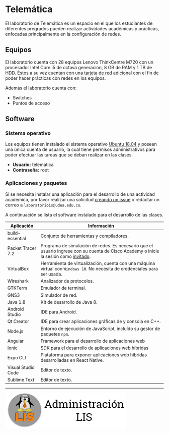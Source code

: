 # Telemática
El laboratorio de Telemática es un espacio en el que los estudiantes de diferentes pregrados pueden realizar actividades académicas y prácticas, enfocadas principalmente en la configuración de redes. 

## Equipos

El laboratorio cuenta con 28 equipos Lenovo ThinkCentre M720 con un procesador Intel Core i5 de octava generación, 8 GB de RAM y 1 TB de HDD. Éstos a su vez cuentan con una [tarjeta de red](./specs/hardware.md) adicional con el fin de poder hacer prácticas con redes en los equipos. 

Además el laboratorio cuenta  con:

- Switches
- Puntos de acceso

## Software

### Sistema operativo
Los equipos tienen instalado el sistema operativo [Ubuntu 18.04](http://releases.ubuntu.com/18.04/) y poseen una única cuenta de usuario, la cual tiene permisos administrativos para poder efectuar las tareas que se deban realizar en las clases.

- **Usuario:** telematica
- **Contraseña:** root

### Aplicaciones y paquetes

Si se necesita instalar una aplicación para el desarrollo de una actividad académica, por favor realizar una solicitud [creando un issue](https://github.com/lisudea/telematica/issues/new?assignees=&labels=&template=solicitud-de-instalaci-n-de-software.md&title=Solicitud+de+instalaci%C3%B3n+de+software) o redactar un correo a ``laboratoriois@udea.edu.co``.

A continuación se lista el software instalado para el desarrollo de las clases.

| Aplicación | Información |
|-|-|
| build-essential   |Conjunto de herramientas y compiladores.|
| Packet Tracer 7.2 |Programa de simulación de redes. Es necesario que el usuario ingrese con su cuenta de Cisco Academy o inicie la sesión como [invitado](./imgs/pt.png).|
| VirtualBox        |Herramienta de virtualización, cuenta con una máquina virtual con ``Windows 10``. No necesita de credenciales para ser usada.|
| Wireshark         |Analizador de protocolos.|
| GTKTerm|Emulador de terminal.|
| GNS3              |Simulador de red.|
| Java 1.8          | Kit de desarrollo de Java 8.|
| Android Studio    | IDE para Android.|
| Qt Creator        | IDE para crear aplicaciones gráficas de y consola en C++.|
| Node.js           | Entorno de ejecución de JavaScript, incluído su gestor de paquetes ``npm``.|
| Angular | Framework para el desarrollo de aplicaciones web|
| Ionic | SDK para el desarrollo de aplicaciones web híbridas|
| Expo CLI | Plataforma para exponer aplicaciones web híbridas desarrolladas en React Native.| 
| Visual Studio Code| Editor de texto. |
| Sublime Text      | Editor de texto. |

---
![lis](./imgs/logoLIS.png)